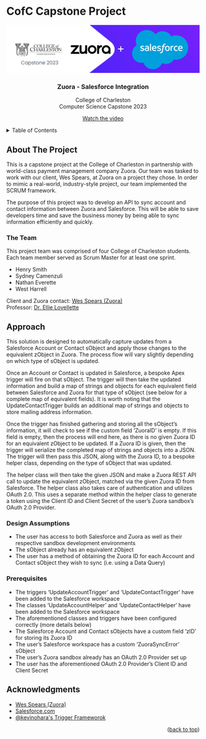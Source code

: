 # CofC Capstone Project

 <div align="center">
   <a href="https://github.com/everettens/Capstone2023-Zuora-Salesforce-Integration">
     <img src="/Misc/header2.png" alt="Logo" >
   </a>

   <h3 align="center">Zuora - Salesforce Integration</h3>

   <p align="center">
     College of Charleston
     <br />
     Computer Science Capstone 2023


 <a href="https://www.youtube.com/watch?v=tcggknR9W4U">Watch the video</a>

   </p>
 </div>

   <!-- TABLE OF CONTENTS -->
 <details>
   <summary>Table of Contents</summary>
   <ol>
     <li>
       <a href="#about-the-project">About The Project</a>
       <ul>
         <li><a href="#the-team">The Team</a></li>
       </ul>
     </li>
     <li>
       <a href="#approach">Approach</a>
       <ul>
         <li><a href="#design-assumptions">Design Assumptions</a></li>
         <li><a href="#prerequisites">Dependencies and Prerequisites</a></li>
       </ul>
     </li>
     <li><a href="#acknowledgments">Acknowledgments</a></li>
   </ol>
 </details>
 </div>


 <!-- ABOUT THE PROJECT -->
 ## About The Project
 <p>
   This is a capstone project at the College of Charleston in partnership with world-class payment management company Zuora. Our team was tasked to work with our client, Wes Spears, at Zuora on a project they chose. In order to mimic a real-world, industry-style project, our team implemented the SCRUM framework. 
 </p>
 <p>
   The purpose of this project was to develop an API to sync account and contact information between Zuora and Salesforce. This will be able to save developers time and save the business money by being able to sync information efficiently and quickly.
 </p>
 <p>

 </p>


 ### The Team

 This project team was comprised of four College of Charleston students. Each team member served as Scrum Master for at least one sprint. 
 * Henry Smith
 * Sydney Camenzuli
 * Nathan Everette
 * West Harrell

 Client and Zuora contact:  [Wes Spears (Zuora)](https://www.linkedin.com/in/wesleyspears/)
 <br>
 Professor: [Dr. Ellie Lovellette](https://www.linkedin.com/in/ellie-lovellette-7212a2ab/)




 ## Approach

 <p>This solution is designed to automatically capture updates from a Salesforce Account or Contact sObject and apply those changes to the equivalent zObject in Zuora. The process flow will vary slightly depending on which type of sObject is updated.
 </p>
 <p>
 	Once an Account or Contact is updated in Salesforce, a bespoke Apex trigger will fire on that sObject. The trigger will then take the updated information and build a map of strings and objects for each equivalent field between Salesforce and Zuora for that type of sObject (see below for a complete map of equivalent fields). It is worth noting that the UpdateContactTrigger builds an additional map of strings and objects to store mailing address information.
  </p>
  <p>
 	Once the trigger has finished gathering and storing all the sObject’s information, it will check to see if the custom field ‘ZuoraID’ is empty. If this field is empty, then the process will end here, as there is no given Zuora ID for an equivalent zObject to be updated. If a Zuora ID is given, then the trigger will serialize the completed map of strings and objects into a JSON. The trigger will then pass this JSON, along with the Zuora ID, to a bespoke helper class, depending on the type of sObject that was updated.
  </p>
  <p>
 	The helper class will then take the given JSON and make a Zuora REST API call to update the equivalent zObject, matched via the given Zuora ID from Salesforce.
 The helper class also takes care of authentication and utilizes OAuth 2.0. This uses a separate method within the helper class to generate a token using the Client ID and Client Secret of the user’s Zuora sandbox’s OAuth 2.0 Provider.
  </p>

 ### Design Assumptions
 * The user has access to both Salesforce and Zuora as well as their respective sandbox development environments
 * The sObject already has an equivalent zObject
 * The user has a method of obtaining the Zuora ID for each Account and Contact sObject they wish to sync (i.e. using a Data Query)

 ### Prerequisites

 * The triggers ‘UpdateAccountTrigger’ and ‘UpdateContactTrigger’ have been added to the Salesforce workspace
 * The classes ‘UpdateAccountHelper’ and ‘UpdateContactHelper’ have been added to the Salesforce workspace
 * The aforementioned classes and triggers have been configured correctly (more details below)
 * The Salesforce Account and Contact sObjects have a custom field ‘zID’ for storing its Zuora ID
 * The user’s Salesforce workspace has a custom ‘ZuoraSyncError’ sObject
 * The user’s Zuora sandbox already has an OAuth 2.0 Provider set up
 * The user has the aforementioned OAuth 2.0 Provider’s Client ID and Client Secret





 <!-- ACKNOWLEDGMENTS -->
 ## Acknowledgments


 * [Wes Spears (Zuora)](https://www.linkedin.com/in/wesleyspears/)
 * [Salesforce.com](https://developer.salesforce.com/docs)
 * [@kevinohara's Trigger Frameworok](https://github.com/kevinohara80/sfdc-trigger-framework)


 <p align="right">(<a href="#cofc-capstone-project">back to top</a>)</p>
